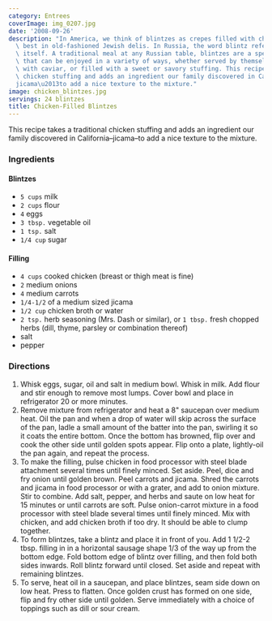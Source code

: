 ```yaml
---
category: Entrees
coverImage: img_0207.jpg
date: '2008-09-26'
description: "In America, we think of blintzes as crepes filled with cheese served\
  \ best in old-fashioned Jewish delis. In Russia, the word blintz refers to the crepe\
  \ itself. A traditional meal at any Russian table, blintzes are a special treat\
  \ that can be enjoyed in a variety of ways, whether served by themselves, paired\
  \ with caviar, or filled with a sweet or savory stuffing. This recipe takes a traditional\
  \ chicken stuffing and adds an ingredient our family discovered in California\u2013\
  jicama\u2013to add a nice texture to the mixture."
image: chicken_blintzes.jpg
servings: 24 blintzes
title: Chicken-Filled Blintzes
---
```


This recipe takes a traditional chicken stuffing and adds an ingredient our family discovered in California–jicama–to add a nice texture to the mixture.

### Ingredients

#### Blintzes

* `5 cups` milk
* `2 cups` flour
* `4` eggs
* `3 tbsp.` vegetable oil
* `1 tsp.` salt
* `1/4 cup` sugar

#### Filling

* `4 cups` cooked chicken (breast or thigh meat is fine)
* `2` medium onions
* `4` medium carrots
* `1/4-1/2` of a medium sized jicama
* `1/2 cup` chicken broth or water
* `2 tsp.` herb seasoning (Mrs. Dash or similar), or `1 tbsp.` fresh chopped herbs (dill, thyme, parsley or combination thereof)
* salt
* pepper

### Directions

1. Whisk eggs, sugar, oil and salt in medium bowl. Whisk in milk. Add flour and stir enough to remove most lumps. Cover bowl and place in refrigerator 20 or more minutes.
2. Remove mixture from refrigerator and heat a 8" saucepan over medium heat. Oil the pan and when a drop of water will skip across the surface of the pan, ladle a small amount of the batter into the pan, swirling it so it coats the entire bottom. Once the bottom has browned, flip over and cook the other side until golden spots appear. Flip onto a plate, lightly-oil the pan again, and repeat the process.
3. To make the filling, pulse chicken in food processor with steel blade attachment several times until finely minced. Set aside. Peel, dice and fry onion until golden brown. Peel carrots and jicama. Shred the carrots and jicama in food processor or with a grater, and add to onion mixture. Stir to combine. Add salt, pepper, and herbs and saute on low heat for 15 minutes or until carrots are soft. Pulse onion-carrot mixture in a food processor with steel blade several times until finely minced. Mix with chicken, and add chicken broth if too dry. It should be able to clump together.
4. To form blintzes, take a blintz and place it in front of you. Add 1 1/2-2 tbsp. filling in in a horizontal sausage shape 1/3 of the way up from the bottom edge. Fold bottom edge of blintz over filling, and then fold both sides inwards. Roll blintz forward until closed. Set aside and repeat with remaining blintzes.
5. To serve, heat oil in a saucepan, and place blintzes, seam side down on low heat. Press to flatten. Once golden crust has formed on one side, flip and fry other side until golden. Serve immediately with a choice of toppings such as dill or sour cream.